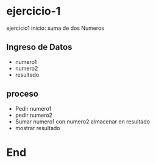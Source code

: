 # ejercicio-1
ejercicio1
inicio: suma de dos Numeros
## Ingreso de Datos
- numero1
- numero2
- resultado

## proceso
- Pedir numero1
- pedir numero2
- Sumar numero1 con numero2 almacenar en resultado
- mostrar resultado

# End